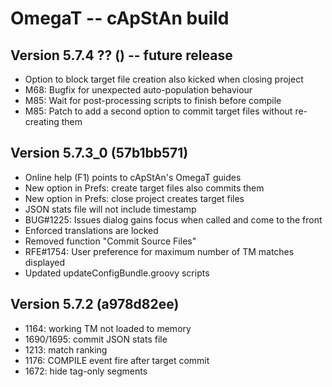 # OmegaT -- cApStAn build

## Version 5.7.4 ?? () -- future release

* Option to block target file creation also kicked when closing project
* M68: Bugfix for unexpected auto-population behaviour
* M85: Wait for post-processing scripts to finish before compile
* M85: Patch to add a second option to commit target files without re-creating them

## Version 5.7.3_0 (57b1bb571)

* Online help (F1) points to cApStAn's OmegaT guides
* New option in Prefs: create target files also commits them
* New option in Prefs: close project creates target files
* JSON stats file will not include timestamp
* BUG#1225: Issues dialog gains focus when called and come to the front
* Enforced translations are locked
* Removed function "Commit Source Files"
* RFE#1754: User preference for maximum number of TM matches displayed
* Updated updateConfigBundle.groovy scripts

## Version 5.7.2 (a978d82ee)

* 1164: working TM not loaded to memory
* 1690/1695: commit JSON stats file
* 1213: match ranking
* 1176: COMPILE event fire after target commit
* 1672: hide tag-only segments
